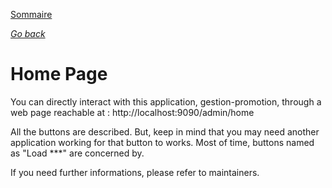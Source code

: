 [Sommaire](https://ursi-2020.github.io/Documentation/)

*[Go back](index.md)*

# Home Page

You can directly interact with this application, gestion-promotion, through a web page reachable at : http://localhost:9090/admin/home

All the buttons are described. But, keep in mind that you may need another application working for that button to works. Most of time, buttons named as "Load ***" are concerned by.

If you need further informations, please refer to maintainers.
